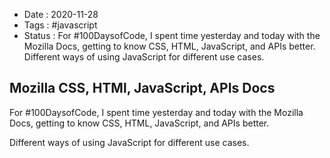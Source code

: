 - Date : 2020-11-28
- Tags : #javascript
- Status : For #100DaysofCode, I spent time yesterday and today with the Mozilla Docs, getting to know CSS, HTML, JavaScript, and APIs better. Different ways of using JavaScript for different use cases.

## Mozilla CSS, HTMl, JavaScript, APIs Docs

For #100DaysofCode, I spent time yesterday and today with the Mozilla Docs, getting to know CSS, HTML, JavaScript, and APIs better. 

Different ways of using JavaScript for different use cases.


